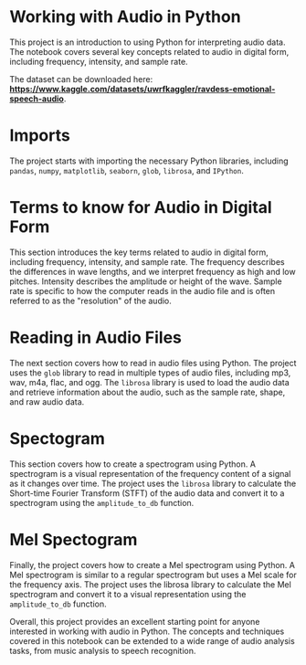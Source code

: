 # Working with Audio in Python

This project is an introduction to using Python for interpreting audio data. The notebook covers several key concepts related to audio in digital form, including frequency, intensity, and sample rate.

The dataset can be downloaded here: **https://www.kaggle.com/datasets/uwrfkaggler/ravdess-emotional-speech-audio**.

# Imports

The project starts with importing the necessary Python libraries, including `pandas`, `numpy`, `matplotlib`, `seaborn`, `glob`, `librosa`, and `IPython`.

# Terms to know for Audio in Digital Form

This section introduces the key terms related to audio in digital form, including frequency, intensity, and sample rate. The frequency describes the differences in wave lengths, and we interpret frequency as high and low pitches. Intensity describes the amplitude or height of the wave. Sample rate is specific to how the computer reads in the audio file and is often referred to as the "resolution" of the audio.

# Reading in Audio Files

The next section covers how to read in audio files using Python. The project uses the `glob` library to read in multiple types of audio files, including mp3, wav, m4a, flac, and ogg. The `librosa` library is used to load the audio data and retrieve information about the audio, such as the sample rate, shape, and raw audio data.

# Spectogram

This section covers how to create a spectrogram using Python. A spectrogram is a visual representation of the frequency content of a signal as it changes over time. The project uses the `librosa` library to calculate the Short-time Fourier Transform (STFT) of the audio data and convert it to a spectrogram using the `amplitude_to_db` function.

# Mel Spectogram

Finally, the project covers how to create a Mel spectrogram using Python. A Mel spectrogram is similar to a regular spectrogram but uses a Mel scale for the frequency axis. The project uses the librosa library to calculate the Mel spectrogram and convert it to a visual representation using the `amplitude_to_db` function.

Overall, this project provides an excellent starting point for anyone interested in working with audio in Python. The concepts and techniques covered in this notebook can be extended to a wide range of audio analysis tasks, from music analysis to speech recognition.
